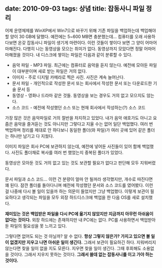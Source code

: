 date: 2010-09-03
tags: 상념
title: 잡동사니 파일 정리
---
어제 운영체제를 WinXP에서 Win7으로 바꾸기 위해 기존 파일을 백업하는데 백업해야 할 양이 30 GB에 달했다. 예전에는 5~600 MB면 충분했는데... 컴퓨터를 오래 사용하다보면 온갖 잡동사니 파일이 생기게 마련이다. 이런 것들이 쌓이다 보면 그 양이 어마어마해진다. 다행히 나는 동영상을 모으는 취미가 없다. 동영상까지 모았다면 정말 어마어마해졌을 것이다. 내 디스크에 쌓이는 파일은 다음과 같이 분류할 수 있다.
<!--more-->

* 음악 파일 - MP3 파일. 최근에는 컴퓨터로 음악을 듣지 않는다. 예전에 모아둔 파일이 대부분이며 새로 받는 파일은 거의 없다.
* 이미지 - 주로 디지털 카메라로 찍은 사진. 사진은 계속 늘어난다.
* 문서 파일 - 개인적으로 작성한 문서 또는 회사에서 작성한 문서 또는 다운로드한 기술 문서 등
* 동영상 - 영화나 드라마 같은 것들. 동영상을 보는 경우도 거의 없고 모으지도 않는다.
* 소스 코드 - 예전에 작성했던 소스 또는 현재 회사에서 작성하는(?) 소스 코드

가장 많은 것은 음악파일로 거의 절반을 차지하고 있었다. 내가 음악 애호가도 아니고 요즘은 음악을 즐겨듣는 것도 아니지만 그렇다고 지울 수는 없어 일단 백업했다. 여러 번 백업하며 정리를 제대로 안 하다보니 동일한 폴더(와 파일)가 여러 곳에 있어 같은 폴더는 하나만 남기고 다 지웠다.

이미지 파일은 회사 PC에 보관하지 않는데, 예전에 넣어둔 사진들이 있어 함께 백업했다. 사진도 폴더채로 복사를 여러 번 했었는지 중복된 폴더가 있었다.

동영상은 모아둔 것도 거의 없고 있는 것도 보관할 필요가 없다고 판단해 모두 지워버렸다.

문서 파일과 소스 코드... 이런 건 분량이 얼마 안 될꺼라 생각했지만, 개수로 따진다면 꽤 된다. 잠깐 폴더를 돌아다니며 예전에 작성했던 문서와 소스 코드를 였어봤다. 이런 걸 나중에 다시 볼 일이 있을까 하는 의문이 들었지만 그냥 백업했다. 이렇게 보관이 필요하다고 생각되는 파일을 모두 외장 하드디스크에 백업을 한 다음 OS를 새로 설치했다.

**재미있는 것은 백업받은 파일을 다시 PC에 옮기지 않았지만 지금까지 아무런 아쉬움이 없다는 것이다.** 외장 하드에는 존재하지만 내 PC에는 없다. PC를 사용하면서 백업받아 둔 파일의 필요성을 못 느끼고 있다.

그렇다면 없어도 되는 것 아닐까? 알 수 없다. **항상 그렇지 않은가? 가지고 있으면 볼 일이 없겠지만 지우고 나면 아쉬운 일이 생긴다.** 그래서 보관이 필요하긴 하다. 지워버리지 않는다면 찾을 일이 없을 지도 모른다. 지우면 찾을 일이 생긴다. 그때 후회해도 소용없을 것이다. 그래서 지우지 못하는 것이다. **그래서 쓸데 없는 잡동사니를 이고 가야 하는 것이다.**

